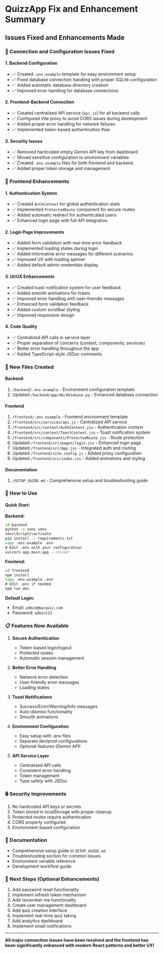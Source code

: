 # QuizzApp Fix and Enhancement Summary

## Issues Fixed and Enhancements Made

### 🔧 Connection and Configuration Issues Fixed

#### 1. **Backend Configuration**
- ✅ Created `.env.example` template for easy environment setup
- ✅ Fixed database connection handling with proper SQLite configuration
- ✅ Added automatic database directory creation
- ✅ Improved error handling for database connections

#### 2. **Frontend-Backend Connection**
- ✅ Created centralized API service (`api.js`) for all backend calls
- ✅ Configured Vite proxy to avoid CORS issues during development
- ✅ Added proper error handling for network failures
- ✅ Implemented token-based authentication flow

#### 3. **Security Issues**
- ✅ Removed hardcoded empty Gemini API key from dashboard
- ✅ Moved sensitive configuration to environment variables
- ✅ Created `.env.example` files for both frontend and backend
- ✅ Added proper token storage and management

### 🎨 Frontend Enhancements

#### 1. **Authentication System**
- ✅ Created `AuthContext` for global authentication state
- ✅ Implemented `ProtectedRoute` component for secure routes
- ✅ Added automatic redirect for authenticated users
- ✅ Enhanced login page with full API integration

#### 2. **Login Page Improvements**
- ✅ Added form validation with real-time error feedback
- ✅ Implemented loading states during login
- ✅ Added informative error messages for different scenarios
- ✅ Improved UX with loading spinner
- ✅ Added default admin credentials display

#### 3. **UI/UX Enhancements**
- ✅ Created toast notification system for user feedback
- ✅ Added smooth animations for toasts
- ✅ Improved error handling with user-friendly messages
- ✅ Enhanced form validation feedback
- ✅ Added custom scrollbar styling
- ✅ Improved responsive design

#### 4. **Code Quality**
- ✅ Centralized API calls in service layer
- ✅ Proper separation of concerns (context, components, services)
- ✅ Better error handling throughout the app
- ✅ Added TypeScript-style JSDoc comments

### 📁 New Files Created

#### Backend
1. `/backend/.env.example` - Environment configuration template
2. Updated `/backend/app/db/database.py` - Enhanced database connection

#### Frontend
1. `/frontend/.env.example` - Frontend environment template
2. `/frontend/src/services/api.js` - Centralized API service
3. `/frontend/src/context/AuthContext.jsx` - Authentication context
4. `/frontend/src/context/ToastContext.jsx` - Toast notification system
5. `/frontend/src/components/ProtectedRoute.jsx` - Route protection
6. Updated `/frontend/src/pages/login.jsx` - Enhanced login page
7. Updated `/frontend/src/App.jsx` - Integrated auth and routing
8. Updated `/frontend/vite.config.js` - Added proxy configuration
9. Updated `/frontend/src/index.css` - Added animations and styling

#### Documentation
1. `/SETUP_GUIDE.md` - Comprehensive setup and troubleshooting guide

### 🚀 How to Use

#### Quick Start:

**Backend:**
```cmd
cd backend
python -m venv venv
venv\Scripts\activate
pip install -r requirements.txt
copy .env.example .env
# Edit .env with your configuration
uvicorn app.main:app --reload
```

**Frontend:**
```cmd
cd frontend
npm install
copy .env.example .env
# Edit .env if needed
npm run dev
```

**Default Login:**
- Email: `admin@macquiz.com`
- Password: `admin123`

### 📋 Features Now Available

1. **Secure Authentication**
   - Token-based login/logout
   - Protected routes
   - Automatic session management

2. **Better Error Handling**
   - Network error detection
   - User-friendly error messages
   - Loading states

3. **Toast Notifications**
   - Success/Error/Warning/Info messages
   - Auto-dismiss functionality
   - Smooth animations

4. **Environment Configuration**
   - Easy setup with .env files
   - Separate dev/prod configurations
   - Optional features (Gemini API)

5. **API Service Layer**
   - Centralized API calls
   - Consistent error handling
   - Token management
   - Type safety with JSDoc

### 🔒 Security Improvements

1. No hardcoded API keys or secrets
2. Token stored in localStorage with proper cleanup
3. Protected routes require authentication
4. CORS properly configured
5. Environment-based configuration

### 📖 Documentation

- Comprehensive setup guide in `SETUP_GUIDE.md`
- Troubleshooting section for common issues
- Environment variable reference
- Development workflow guide

### 🎯 Next Steps (Optional Enhancements)

1. Add password reset functionality
2. Implement refresh token mechanism
3. Add remember me functionality
4. Create user management dashboard
5. Add quiz creation interface
6. Implement real-time quiz taking
7. Add analytics dashboard
8. Implement email notifications

---

**All major connection issues have been resolved and the frontend has been significantly enhanced with modern React patterns and better UX!**
